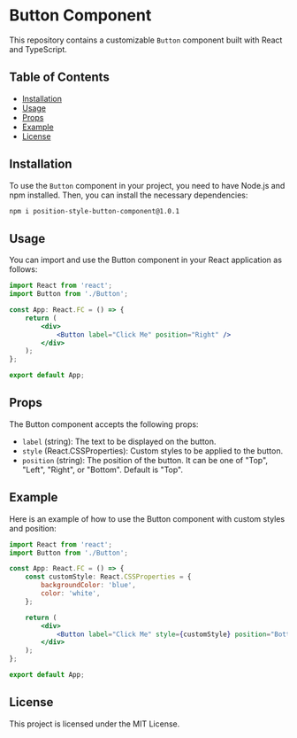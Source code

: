 # Button Component
This repository contains a customizable `Button` component built with React and TypeScript.

## Table of Contents

- [Installation](#installation)
- [Usage](#usage)
- [Props](#props)
- [Example](#example)
- [License](#license)

## Installation

To use the `Button` component in your project, you need to have Node.js and npm installed. Then, you can install the necessary dependencies:

```bash
npm i position-style-button-component@1.0.1
```

## Usage

You can import and use the Button component in your React application as follows:

```jsx
import React from 'react';
import Button from './Button';

const App: React.FC = () => {
    return (
        <div>
            <Button label="Click Me" position="Right" />
        </div>
    );
};

export default App;
```

## Props

The Button component accepts the following props:

- `label` (string): The text to be displayed on the button.
- `style` (React.CSSProperties): Custom styles to be applied to the button.
- `position` (string): The position of the button. It can be one of "Top", "Left", "Right", or "Bottom". Default is "Top".

## Example

Here is an example of how to use the Button component with custom styles and position:

```jsx
import React from 'react';
import Button from './Button';

const App: React.FC = () => {
    const customStyle: React.CSSProperties = {
        backgroundColor: 'blue',
        color: 'white',
    };

    return (
        <div>
            <Button label="Click Me" style={customStyle} position="Bottom" />
        </div>
    );
};

export default App;
```

## License

This project is licensed under the MIT License.

